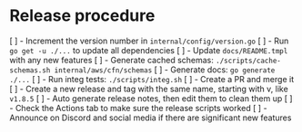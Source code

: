 # Release procedure

[ ] - Increment the version number in `internal/config/version.go`
[ ] - Run `go get -u ./...` to update all dependencies
[ ] - Update `docs/README.tmpl` with any new features
[ ] - Generate cached schemas: `./scripts/cache-schemas.sh internal/aws/cfn/schemas`
[ ] - Generate docs: `go generate ./...`
[ ] - Run integ tests: `./scripts/integ.sh`
[ ] - Create a PR and merge it
[ ] - Create a new release and tag with the same name, starting with v, like `v1.8.5`
[ ] - Auto generate release notes, then edit them to clean them up
[ ] - Check the Actions tab to make sure the release scripts worked
[ ] - Announce on Discord and social media if there are significant new features

